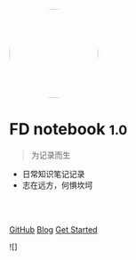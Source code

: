<!-- 管封面的 -->

<!-- _coverpage.md -->

<img width="160px" style="border-radius: 50%" src="_img/logo.jpg"> <!--logo-->

# **FD notebook** <small>1.0</small>

> 为记录而生

- 日常知识笔记记录
- 志在远方，何惧坎坷
<br>

<span id="busuanzi_container_site_pv" style='display:none'>
    👀 本站总访问量：<span id="busuanzi_value_site_pv"></span> 次
</span>
<span id="busuanzi_container_site_uv" style='display:none'>
    | 🚴‍♂️ 本站总访客数：<span id="busuanzi_value_site_uv"></span> 人
</span>

<br>


[GitHub](https://github.com/FloatingDream1001)
[Blog](https://www.yangyuezz.top/)
[Get Started](README)

<!-- 背景图片 -->
![]


<!-- 背景色 -->


